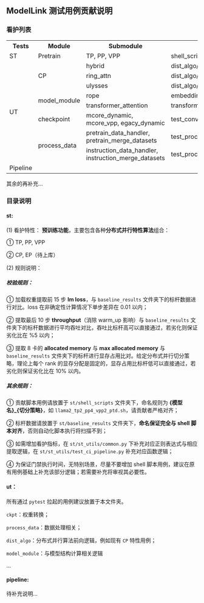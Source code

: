 ## ModelLink 测试用例贡献说明

### 看护列表
<table>
    <tr>
        <th>Tests</th>
        <th>Module</th>
        <th>Submodule</th>
        <th>Scripts</th>
        <th>Accuracy</th>
        <th>Throughput</th>
        <th>Memory</th>
    </tr>
    <tr>
        <td>ST</td>
        <td>Pretrain</td>
        <td>TP, PP, VPP</td>
        <td>shell_scripts/llama2_tp2_pp4_vpp2.sh</td>
        <td>Y</td>
        <td>Y</td>
        <td>Y</td>
    </tr>
    <tr>
        <td rowspan="8">UT</td>
        <td rowspan="3">CP</td>
        <td>hybrid</td>
        <td>dist_algo/test_hybrid_context_parallel.py</td>
        <td>Y</td>
        <td></td>
        <td></td>
    </tr>
    <tr>
        <td>ring_attn</td>
        <td>dist_algo/test_ringattn_context_parallel.py</td>
        <td>Y</td>
        <td></td>
        <td></td>
    </tr>
    <tr>
        <td>ulysses</td>
        <td>dist_algo/test_ulysses_context_parallel.py</td>
        <td>Y</td>
        <td></td>
        <td></td>
    </tr>
    <tr>
        <td rowspan="2">model_module</td>
        <td>rope</td>
        <td>embeddings/test_rotary_pos_embedding.py</td>
        <td>Y</td>
        <td></td>
        <td></td>
    </tr>
    <tr>
        <td>transformer_attention</td>
        <td>transformer/test_attention.py</td>
        <td>Y</td>
        <td></td>
        <td></td>
    </tr>
    <tr>
        <td>checkpoint</td>
        <td>mcore_dynamic, mcore_vpp, egacy_dynamic</td>
        <td>test_convert_ckpt_from_huggingface.py</td>
        <td>Y</td>
        <td></td>
        <td></td>
    </tr>
	<tr>
        <td rowspan="2">process_data</td>
        <td>pretrain_data_handler, pretrain_merge_datasets</td>
        <td>test_process_pretrain_data.py</td>
        <td>Y</td>
        <td></td>
        <td></td>
    </tr>
	<tr>
        <td>instruction_data_handler, instruction_merge_datasets</td>
        <td>test_process_instruction_data.py</td>
        <td>Y</td>
        <td></td>
        <td></td>
    </tr>
    <tr>
        <td>Pipeline</td>
        <td colspan="6"></td>
    </tr>
</table>


其余的再补充...

### 目录说明

#### st:

(1) 看护特性：
**预训练功能**，主要包含各种**分布式并行特性算法**组合：

① TP, PP, VPP

② CP, EP（待上库）

(2) 规则说明：

##### 校验规则：

① 加载权重提取前 15 步 **lm loss**，与 `baseline_results` 文件夹下的标杆数据进行对比。loss 在非确定性计算情况下单步差异在 0.01 以内；

② 提取最后 10 步 **throughput**（消除 warm_up 影响）与 `baseline_results` 文件夹下的标杆数据进行平均吞吐对比，吞吐比标杆高可以直接通过，若劣化则保证劣化比在 %5 以内；

③ 提取 8 卡的 **allocated memory** 与 **max allocated memory** 与`baseline_results` 文件夹下的标杆进行显存占用比对。给定分布式并行切分策略，理论上每个 rank 的显存分配是固定的，显存占用比标杆低可以直接通过，若劣化则保证劣化比在 10% 以内。

##### 其余规则：

① 贡献脚本用例请放置于 `st/shell_scripts` 文件夹下，命名规则为 **{模型名}_{切分策略}**，如 `llama2_tp2_pp4_vpp2_ptd.sh`，请贡献者严格对齐；

② 标杆数据请放置于 `st/baseline_results` 文件夹下，**命名保证完全与 shell 脚本对齐**，否则自动化脚本执行将扫描不到；

③ 如需增加看护指标，在 `st/st_utils/common.py` 下补充对应正则表达式与相应提取逻辑，在 `st/st_utils/test_ci_pipeline.py` 补充对应函数逻辑；

④ 为保证门禁执行时间，无特别场景，尽量不要增加 shell 脚本用例，建议在原有用例基础上补充该部分逻辑；若需要补充将审视其必要性。

#### ut：

所有通过 `pytest` 拉起的用例建议放置于本文件夹。

`ckpt`：权重转换；

`process_data`：数据处理相关；

`dist_algo`：分布式并行算法前向逻辑，例如现有 `CP` 特性用例；

`model_module`：与模型结构计算相关逻辑

...

#### pipeline:

待补充说明...